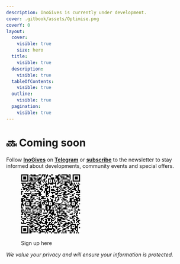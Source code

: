 ```yaml
---
description: InoGives is currently under development.
cover: .gitbook/assets/Optimise.png
coverY: 0
layout:
  cover:
    visible: true
    size: hero
  title:
    visible: true
  description:
    visible: true
  tableOfContents:
    visible: true
  outline:
    visible: true
  pagination:
    visible: true
---
```


# 🔜 Coming soon

Follow [**InoGives**](https://inogives.org/) on [**Telegram**](https://t.me/inogives\_org/) or [**subscribe**](https://aecb16de.sibforms.com/serve/MUIFAFnBAPV8W\_TfpYAi-SM6IfeX1VH-3l8QIYBaxbsQKlYaSBDfe7YRIotflendc0hM2Iwt2cuDeouoakUkZUc0x3lLvQKVjADoQ4OOFbaVPd-DogOIfvLXC-A3PonYgKXctyig2gYWjLvSeHrfvO8LMOg4\_6TUiLH5kWa11sAG-nKUtUVzOpM-38o36KCK7IXdibGKSGL-zprn) to the newsletter to stay informed about developments, community events and special offers.

<div align="left">

<figure><img src=".gitbook/assets/InoGives _ Opt-in form QR code.png" alt="" width="160"><figcaption><p>Sign up here</p></figcaption></figure>

</div>

_We value your privacy and will ensure your information is protected._
